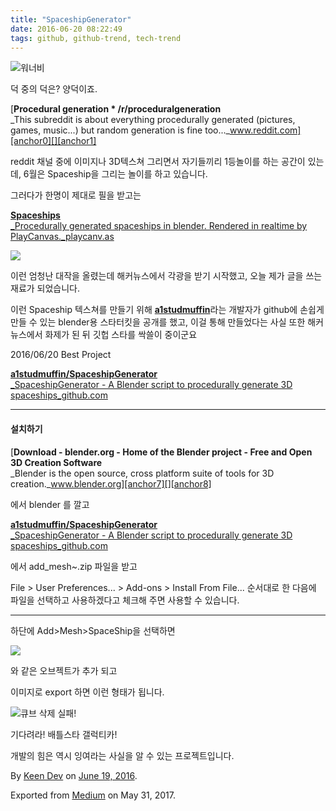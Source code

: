 ```yaml
---
title: "SpaceshipGenerator"
date: 2016-06-20 08:22:49
tags: github, github-trend, tech-trend 
---
```



![][image0]워너비

덕 중의 덕은? 양덕이죠.

[**Procedural generation \* /r/proceduralgeneration**  
_This subreddit is about everything procedurally generated (pictures, games, music...) but random generation is fine too..._www.reddit.com][anchor0][][anchor1]

reddit 채널 중에 이미지나 3D텍스쳐 그리면서 자기들끼리 1등놀이를 하는 공간이 있는데, 6월은 Spaceship을 그리는 놀이를 하고 있습니다.

그러다가 한명이 제대로 필을 받고는

[**Spaceships**  
_Procedurally generated spaceships in blender. Rendered in realtime by PlayCanvas._playcanv.as][anchor2][][anchor3]

![][image1]

이런 엄청난 대작을 올렸는데 해커뉴스에서 각광을 받기 시작했고, 오늘 제가 글을 쓰는 재료가 되었습니다.

이런 Spaceship 텍스쳐를 만들기 위해 [**a1studmuffin**][anchor4]라는 개발자가 github에 손쉽게 만들 수 있는 blender용 스타터킷을 공개를 했고, 이걸 통해 만들었다는 사실 또한 해커 뉴스에서 화제가 된 뒤 깃헙 스타를 싹쓸이 중이군요

2016/06/20 Best Project

[**a1studmuffin/SpaceshipGenerator**  
_SpaceshipGenerator - A Blender script to procedurally generate 3D spaceships_github.com][anchor5][][anchor6]

---

#### 설치하기

[**Download - blender.org - Home of the Blender project - Free and Open 3D Creation Software**  
_Blender is the open source, cross platform suite of tools for 3D creation._www.blender.org][anchor7][][anchor8]

에서 blender 를 깔고

[**a1studmuffin/SpaceshipGenerator**  
_SpaceshipGenerator - A Blender script to procedurally generate 3D spaceships_github.com][anchor9][][anchor10]

에서 add\_mesh~.zip 파일을 받고

File \> User Preferences... \> Add-ons \> Install From File... 순서대로 한 다음에 파일을 선택하고 사용하겠다고 체크해 주면 사용할 수 있습니다.

---

하단에 Add\>Mesh\>SpaceShip을 선택하면

![][image2]

와 같은 오브젝트가 추가 되고

이미지로 export 하면 이런 형태가 됩니다.

![][image3]큐브 삭제 실패!

기다려라! 배틀스타 갤럭티카!

개발의 힘은 역시 잉여라는 사실을 알 수 있는 프로젝트입니다.

By [Keen Dev][anchor11] on [June 19, 2016][anchor12].

Exported from [Medium][anchor13] on May 31, 2017\.


[anchor0]: https://www.reddit.com/r/proceduralgeneration/ "https://www.reddit.com/r/proceduralgeneration/"
[anchor1]: https://www.reddit.com/r/proceduralgeneration/
[anchor2]: https://playcanv.as/p/kZtPZpnH/ "https://playcanv.as/p/kZtPZpnH/"
[anchor3]: https://playcanv.as/p/kZtPZpnH/
[anchor4]: https://www.reddit.com/user/a1studmuffin
[anchor5]: https://github.com/a1studmuffin/SpaceshipGenerator "https://github.com/a1studmuffin/SpaceshipGenerator"
[anchor6]: https://github.com/a1studmuffin/SpaceshipGenerator
[anchor7]: https://www.blender.org/download/ "https://www.blender.org/download/"
[anchor8]: https://www.blender.org/download/
[anchor9]: https://github.com/a1studmuffin/SpaceshipGenerator/releases "https://github.com/a1studmuffin/SpaceshipGenerator/releases"
[anchor10]: https://github.com/a1studmuffin/SpaceshipGenerator/releases
[anchor11]: https://medium.com/@keendev
[anchor12]: https://medium.com/p/4b02b7911086
[anchor13]: https://medium.com


[image0]: /images/1*xyZ93x1fGmJJqn0tn2i-Gw.png
[image1]: /images/1*NThMKm-r-qm_AbW6f9jn3Q.png
[image2]: /images/1*J3PVG1JXykPT7s6cKhj6iw.jpeg
[image3]: /images/1*qeTa95VinLZhu9fUcMlh1A.jpe
